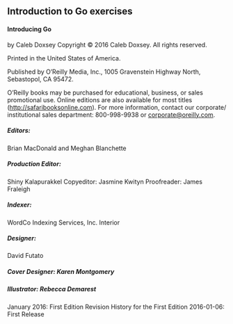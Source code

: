 ## Introduction to Go exercises 

#### Introducing Go 
by Caleb Doxsey 
Copyright © 2016 Caleb Doxsey. All rights reserved. 

Printed in the United States of America. 

Published by O’Reilly Media, Inc., 1005 Gravenstein Highway North, Sebastopol, CA 95472.


O’Reilly books may be purchased for educational, business, or sales promotional use. Online editions are also available for most titles (http://safaribooksonline.com). For more information, contact our corporate/ institutional sales department: 800-998-9938 or corporate@oreilly.com.


##### Editors: 
Brian MacDonald and Meghan Blanchette 
##### Production Editor: 
Shiny Kalapurakkel Copyeditor: Jasmine Kwityn Proofreader: James Fraleigh
##### Indexer: 
WordCo Indexing Services, Inc. Interior 
##### Designer: 
David Futato 
##### Cover Designer: Karen Montgomery 
##### Illustrator: Rebecca Demarest


January 2016: First Edition
Revision History for the First Edition 2016-01-06: First Release
